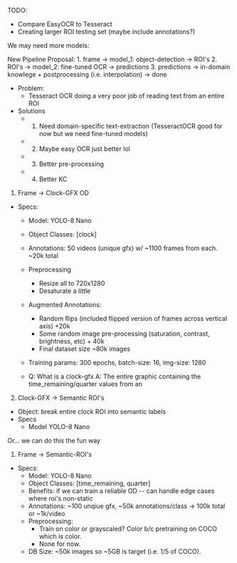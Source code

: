 TODO:
- Compare EasyOCR to Tesseract
- Creating larger ROI testing set (maybe include annotations?)

We may need more models:

New Pipeline Proposal:
    1. frame -> model_1: object-detection -> ROI's
    2. ROI's -> model_2: fine-tuned OCR -> predictions
    3. predictions -> in-domain knowlege + postprocessing (i.e. interpolation) -> done

- Problem:
    - Tesseract OCR doing a very poor job of reading text from an entire ROI
- Solutions
    - 1. Need domain-specific text-extraction (TesseractOCR good for now but we need fine-tuned models)
    - 2. Maybe easy OCR just better lol
    - 3. Better pre-processing
    - 4. Better KC


1. Frame -> Clock-GFX OD
- Specs:
    - Model: YOLO-8 Nano
    - Object Classes: [clock]
    - Annotations: 50 videos (unique gfx) w/ ~1100 frames from each. ~20k total
    - Preprocessing
        - Resize all to 720x1280
        - Desaturate a little
    - Augmented Annotations:
        - Random flips (included flipped version of frames across vertical axis) +20k
        - Some random image pre-processing (saturation, contrast, brightness, etc) + 40k
        - Final dataset size ~80k images

    - Training params: 300 epochs, batch-size: 16, img-size: 1280
    - Q: What is a clock-gfx
        A: The entire graphic containing the time_remaining/quarter values from an 
2. Clock-GFX -> Semantic ROI's
- Object: break entire clock ROI into semantic labels
- Specs
    - Model YOLO-8 Nano

Or... we can do this the fun way

1. Frame -> Semantic-ROI's
- Specs:
    - Model: YOLO-8 Nano
    - Object Classes: [time_remaining, quarter]
    - Benefits: if we can train a reliable OD -- can handle edge cases where roi's non-static
    - Annotations: ~100 unqiue gfx, ~50k annotations/class -> 100k total or ~1k/video
    - Preprocessing:
        - Train on color or grayscaled? Color b/c pretraining on COCO which is color.
        - None for now.
    - DB Size: ~50k images so ~5GB is target (i.e. 1/5 of COCO).

